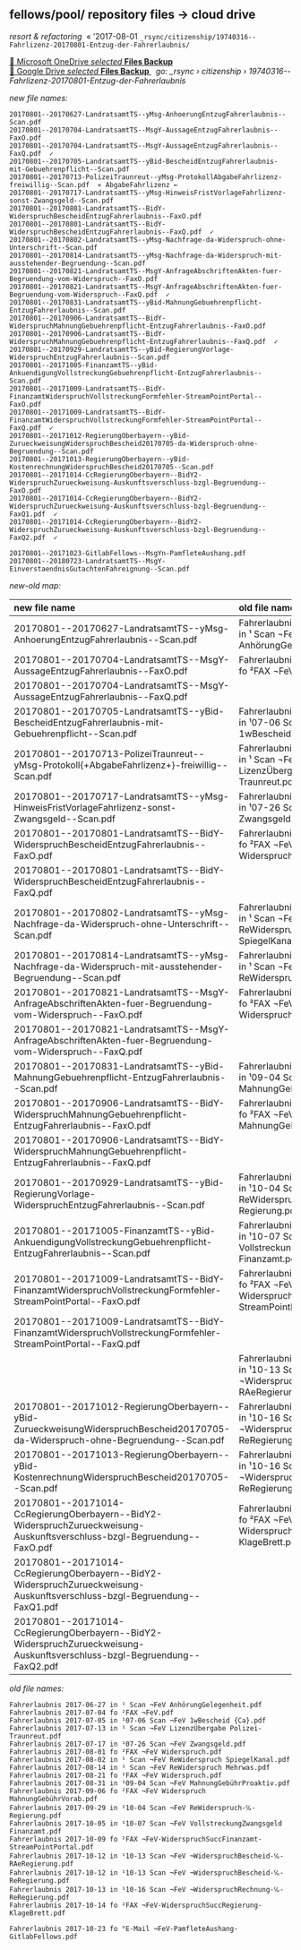 ## fellows/pool/ repository files → cloud drive

_resort & refactoring_ &nbsp;« ’2017-08-01 `_rsync/citizenship/19740316--Fahrlizenz-20170801-Entzug-der-Fahrerlaubnis/`

[ :arrow_up_small: Microsoft OneDrive _selected_ **Files Backup** ](https://1drv.ms/f/s!Aq_PeSmrJqGAhGqz8hjDQTaP2nmN)  
[ :arrow_up_small: Google Drive _selected_ **Files Backup** ](https://drive.google.com/open?id=1cJHKHjY4krjxGk1EpNPin5ShNxyifH6N) _&nbsp; go: \_rsync › citizenship › 19740316--Fahrlizenz-20170801-Entzug-der-Fahrerlaubnis_

_new file names:_

```
20170801--20170627-LandratsamtTS--yMsg-AnhoerungEntzugFahrerlaubnis--Scan.pdf
20170801--20170704-LandratsamtTS--MsgY-AussageEntzugFahrerlaubnis--FaxO.pdf
20170801--20170704-LandratsamtTS--MsgY-AussageEntzugFahrerlaubnis--FaxQ.pdf  ✓
20170801--20170705-LandratsamtTS--yBid-BescheidEntzugFahrerlaubnis-mit-Gebuehrenpflicht--Scan.pdf
20170801--20170713-PolizeiTraunreut--yMsg-ProtokollAbgabeFahrlizenz-freiwillig--Scan.pdf  « AbgabeFahrlizenz ←
20170801--20170717-LandratsamtTS--yMsg-HinweisFristVorlageFahrlizenz-sonst-Zwangsgeld--Scan.pdf
20170801--20170801-LandratsamtTS--BidY-WiderspruchBescheidEntzugFahrerlaubnis--FaxO.pdf
20170801--20170801-LandratsamtTS--BidY-WiderspruchBescheidEntzugFahrerlaubnis--FaxQ.pdf  ✓
20170801--20170802-LandratsamtTS--yMsg-Nachfrage-da-Widerspruch-ohne-Unterschrift--Scan.pdf
20170801--20170814-LandratsamtTS--yMsg-Nachfrage-da-Widerspruch-mit-ausstehender-Begruendung--Scan.pdf
20170801--20170821-LandratsamtTS--MsgY-AnfrageAbschriftenAkten-fuer-Begruendung-vom-Widerspruch--FaxO.pdf
20170801--20170821-LandratsamtTS--MsgY-AnfrageAbschriftenAkten-fuer-Begruendung-vom-Widerspruch--FaxQ.pdf  ✓
20170801--20170831-LandratsamtTS--yBid-MahnungGebuehrenpflicht-EntzugFahrerlaubnis--Scan.pdf
20170801--20170906-LandratsamtTS--BidY-WiderspruchMahnungGebuehrenpflicht-EntzugFahrerlaubnis--FaxO.pdf
20170801--20170906-LandratsamtTS--BidY-WiderspruchMahnungGebuehrenpflicht-EntzugFahrerlaubnis--FaxQ.pdf  ✓
20170801--20170929-LandratsamtTS--yBid-RegierungVorlage-WiderspruchEntzugFahrerlaubnis--Scan.pdf
20170801--20171005-FinanzamtTS--yBid-AnkuendigungVollstreckungGebuehrenpflicht-EntzugFahrerlaubnis--Scan.pdf
20170801--20171009-LandratsamtTS--BidY-FinanzamtWiderspruchVollstreckungFormfehler-StreamPointPortal--FaxO.pdf
20170801--20171009-LandratsamtTS--BidY-FinanzamtWiderspruchVollstreckungFormfehler-StreamPointPortal--FaxQ.pdf  ✓
20170801--20171012-RegierungOberbayern--yBid-ZurueckweisungWiderspruchBescheid20170705-da-Widerspruch-ohne-Begruendung--Scan.pdf
20170801--20171013-RegierungOberbayern--yBid-KostenrechnungWiderspruchBescheid20170705--Scan.pdf
20170801--20171014-CcRegierungOberbayern--BidY2-WiderspruchZurueckweisung-Auskunftsverschluss-bzgl-Begruendung--FaxO.pdf
20170801--20171014-CcRegierungOberbayern--BidY2-WiderspruchZurueckweisung-Auskunftsverschluss-bzgl-Begruendung--FaxQ1.pdf  ✓
20170801--20171014-CcRegierungOberbayern--BidY2-WiderspruchZurueckweisung-Auskunftsverschluss-bzgl-Begruendung--FaxQ2.pdf  ✓

20170801--20171023-GitlabFellows--MsgYn-PamfleteAushang.pdf
20170801--20180723-LandratsamtTS--MsgY-EinverstaendnisGutachtenFahreignung--Scan.pdf
```

_new-old map:_

| **new** file name | **old** file name
| :--- | :---
| 20170801--20170627-LandratsamtTS--yMsg-AnhoerungEntzugFahrerlaubnis--Scan.pdf | Fahrerlaubnis 2017-06-27 in ¹ Scan ¬FeV AnhörungGelegenheit.pdf
| 20170801--20170704-LandratsamtTS--MsgY-AussageEntzugFahrerlaubnis--FaxO.pdf | Fahrerlaubnis 2017-07-04 fo ²FAX ¬FeV.pdf
| 20170801--20170704-LandratsamtTS--MsgY-AussageEntzugFahrerlaubnis--FaxQ.pdf | 
| 20170801--20170705-LandratsamtTS--yBid-BescheidEntzugFahrerlaubnis-mit-Gebuehrenpflicht--Scan.pdf | Fahrerlaubnis 2017-07-05 in ¹07-06 Scan ¬FeV 1wBescheid {Ca}.pdf
| 20170801--20170713-PolizeiTraunreut--yMsg-Protokoll{+AbgabeFahrlizenz+}-freiwillig--Scan.pdf | Fahrerlaubnis 2017-07-13 in ¹ Scan ¬FeV LizenzÜbergabe Polizei-Traunreut.pdf
| 20170801--20170717-LandratsamtTS--yMsg-HinweisFristVorlageFahrlizenz-sonst-Zwangsgeld--Scan.pdf | Fahrerlaubnis 2017-07-17 in ¹07-26 Scan ¬FeV Zwangsgeld.pdf
| 20170801--20170801-LandratsamtTS--BidY-WiderspruchBescheidEntzugFahrerlaubnis--FaxO.pdf | Fahrerlaubnis 2017-08-01 fo ²FAX ¬FeV Widerspruch.pdf
| 20170801--20170801-LandratsamtTS--BidY-WiderspruchBescheidEntzugFahrerlaubnis--FaxQ.pdf | 
| 20170801--20170802-LandratsamtTS--yMsg-Nachfrage-da-Widerspruch-ohne-Unterschrift--Scan.pdf | Fahrerlaubnis 2017-08-02 in ¹ Scan ¬FeV ReWiderspruch SpiegelKanal.pdf
| 20170801--20170814-LandratsamtTS--yMsg-Nachfrage-da-Widerspruch-mit-ausstehender-Begruendung--Scan.pdf | Fahrerlaubnis 2017-08-14 in ¹ Scan ¬FeV ReWiderspruch Mehrwas.pdf
| 20170801--20170821-LandratsamtTS--MsgY-AnfrageAbschriftenAkten-fuer-Begruendung-vom-Widerspruch--FaxO.pdf | Fahrerlaubnis 2017-08-21 fo ²FAX ¬FeV Widerspruch.pdf
| 20170801--20170821-LandratsamtTS--MsgY-AnfrageAbschriftenAkten-fuer-Begruendung-vom-Widerspruch--FaxQ.pdf | 
| 20170801--20170831-LandratsamtTS--yBid-MahnungGebuehrenpflicht-EntzugFahrerlaubnis--Scan.pdf | Fahrerlaubnis 2017-08-31 in ¹09-04 Scan ¬FeV MahnungGebührProaktiv.pdf
| 20170801--20170906-LandratsamtTS--BidY-WiderspruchMahnungGebuehrenpflicht-EntzugFahrerlaubnis--FaxO.pdf | Fahrerlaubnis 2017-09-06 fo ²FAX ¬FeV Widerspruch MahnungGebührVorab.pdf
| 20170801--20170906-LandratsamtTS--BidY-WiderspruchMahnungGebuehrenpflicht-EntzugFahrerlaubnis--FaxQ.pdf | 
| 20170801--20170929-LandratsamtTS--yBid-RegierungVorlage-WiderspruchEntzugFahrerlaubnis--Scan.pdf | Fahrerlaubnis 2017-09-29 in ¹10-04 Scan ¬FeV ReWiderspruch-℆-Regierung.pdf
| 20170801--20171005-FinanzamtTS--yBid-AnkuendigungVollstreckungGebuehrenpflicht-EntzugFahrerlaubnis--Scan.pdf | Fahrerlaubnis 2017-10-05 in ¹10-07 Scan ¬FeV VollstreckungZwangsgeld Finanzamt.pdf
| 20170801--20171009-LandratsamtTS--BidY-FinanzamtWiderspruchVollstreckungFormfehler-StreamPointPortal--FaxO.pdf | Fahrerlaubnis 2017-10-09 fo ²FAX ¬FeV-WiderspruchSuccFinanzamt-StreamPointPortal.pdf
| 20170801--20171009-LandratsamtTS--BidY-FinanzamtWiderspruchVollstreckungFormfehler-StreamPointPortal--FaxQ.pdf | 
| | Fahrerlaubnis 2017-10-12 in ¹10-13 Scan ¬FeV ¬WiderspruchBescheid-℆-RAeRegierung.pdf
| 20170801--20171012-RegierungOberbayern--yBid-ZurueckweisungWiderspruchBescheid20170705-da-Widerspruch-ohne-Begruendung--Scan.pdf | Fahrerlaubnis 2017-10-13 in ¹10-16 Scan ¬FeV ¬WiderspruchRechnung-℆-ReRegierung.pdf
| 20170801--20171013-RegierungOberbayern--yBid-KostenrechnungWiderspruchBescheid20170705--Scan.pdf | Fahrerlaubnis 2017-10-13 in ¹10-16 Scan ¬FeV ¬WiderspruchRechnung-℆-ReRegierung.pdf
| 20170801--20171014-CcRegierungOberbayern--BidY2-WiderspruchZurueckweisung-Auskunftsverschluss-bzgl-Begruendung--FaxO.pdf | Fahrerlaubnis 2017-10-14 fo ²FAX ¬FeV-WiderspruchSuccRegierung-KlageBrett.pdf
| 20170801--20171014-CcRegierungOberbayern--BidY2-WiderspruchZurueckweisung-Auskunftsverschluss-bzgl-Begruendung--FaxQ1.pdf | 
| 20170801--20171014-CcRegierungOberbayern--BidY2-WiderspruchZurueckweisung-Auskunftsverschluss-bzgl-Begruendung--FaxQ2.pdf | 

_old file names:_

```
Fahrerlaubnis 2017-06-27 in ¹ Scan ¬FeV AnhörungGelegenheit.pdf
Fahrerlaubnis 2017-07-04 fo ²FAX ¬FeV.pdf
Fahrerlaubnis 2017-07-05 in ¹07-06 Scan ¬FeV 1wBescheid {Ca}.pdf
Fahrerlaubnis 2017-07-13 in ¹ Scan ¬FeV LizenzÜbergabe Polizei-Traunreut.pdf
Fahrerlaubnis 2017-07-17 in ¹07-26 Scan ¬FeV Zwangsgeld.pdf
Fahrerlaubnis 2017-08-01 fo ²FAX ¬FeV Widerspruch.pdf
Fahrerlaubnis 2017-08-02 in ¹ Scan ¬FeV ReWiderspruch SpiegelKanal.pdf
Fahrerlaubnis 2017-08-14 in ¹ Scan ¬FeV ReWiderspruch Mehrwas.pdf
Fahrerlaubnis 2017-08-21 fo ²FAX ¬FeV Widerspruch.pdf
Fahrerlaubnis 2017-08-31 in ¹09-04 Scan ¬FeV MahnungGebührProaktiv.pdf
Fahrerlaubnis 2017-09-06 fo ²FAX ¬FeV Widerspruch MahnungGebührVorab.pdf
Fahrerlaubnis 2017-09-29 in ¹10-04 Scan ¬FeV ReWiderspruch-℆-Regierung.pdf
Fahrerlaubnis 2017-10-05 in ¹10-07 Scan ¬FeV VollstreckungZwangsgeld Finanzamt.pdf
Fahrerlaubnis 2017-10-09 fo ²FAX ¬FeV-WiderspruchSuccFinanzamt-StreamPointPortal.pdf
Fahrerlaubnis 2017-10-12 in ¹10-13 Scan ¬FeV ¬WiderspruchBescheid-℆-RAeRegierung.pdf
Fahrerlaubnis 2017-10-12 in ¹10-13 Scan ¬FeV ¬WiderspruchBescheid-℆-ReRegierung.pdf
Fahrerlaubnis 2017-10-13 in ¹10-16 Scan ¬FeV ¬WiderspruchRechnung-℆-ReRegierung.pdf
Fahrerlaubnis 2017-10-14 fo ²FAX ¬FeV-WiderspruchSuccRegierung-KlageBrett.pdf

Fahrerlaubnis 2017-10-23 fo °E-Mail ¬FeV-PamfleteAushang-GitlabFellows.pdf
```